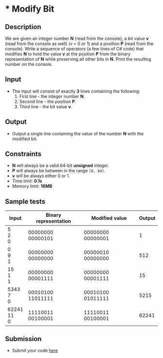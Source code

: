 # \* Modify Bit

## Description
We are given an integer number **N** (read from the console), a bit value **v** (read from the console as well) (v = 0 or 1) and a position **P** (read from the console). 
Write a sequence of operators (a few lines of C# code) that modifies **N** to hold the value 
**v** at the position **P** from the binary representation of **N** while preserving all other bits in **N**. Print the resulting number on the console.

## Input
- The input will consist of exactly **3** lines containing the following:
  1. First line - the integer number **N**.
  1. Second line - the position **P**.
  1. Third line - the bit value **v**.

## Output
- Output a single line containing the value of the number **N** with the modified bit.

## Constraints
- **N** will always be a valid 64-bit **unsigned** integer.
- **P** will always be between in the range `[0, 64)`.
- **v** will be always either 0 or 1.
- Time limit: **0.1s**
- Memory limit: **16MB**

## Sample tests

|     Input          | Binary representation | Modified value    |    Output      |
|--------------------|-----------------------|-------------------|----------------|
| 5    <br/>2 <br/>0 | 00000000 00000101     | 00000000 00000001 | 1              |
| 0    <br/>9 <br/>1 | 00000000 00000000     | 00000010 00000000 | 512            |
| 15   <br/>1 <br/>1 | 00000000 00001111     | 00000000 00001111 | 15             |
| 5343 <br/>7 <br/>0 | 00010100 11011111     | 00010100 01011111 | 5215           |
| 62241<br/>11<br/>0 | 11110011 00100001     | 11110011 00100001 | 62241          |

## Submission
- Submit your code [here](???)
